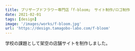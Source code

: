 ```yaml
---
title: プリザーブドフラワー専門店「f-bloom」 サイト制作/ロゴ制作
date: 2021-02-01
tags: [design]
image: '/images/works/f-bloom.jpg'
url: 'https://design.tamagobo-labo.com/f-bloom'
---
```


学校の課題として架空の店舗サイトを制作しました。
